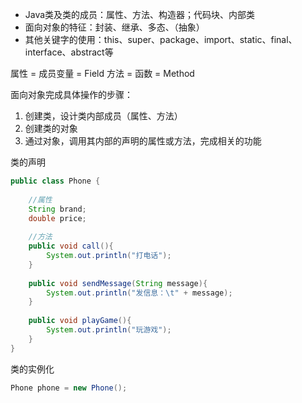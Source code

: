 - Java类及类的成员：属性、方法、构造器；代码块、内部类
- 面向对象的特征：封装、继承、多态、（抽象）
- 其他关键字的使用：this、super、package、import、static、final、interface、abstract等

属性 = 成员变量 = Field
方法 = 函数 = Method

面向对象完成具体操作的步骤：
1. 创建类，设计类内部成员（属性、方法）
2. 创建类的对象
3. 通过对象，调用其内部的声明的属性或方法，完成相关的功能

类的声明
```java
public class Phone {  
  
    //属性  
    String brand;  
    double price;  
  
    //方法  
    public void call(){  
        System.out.println("打电话");  
    }  
  
    public void sendMessage(String message){  
        System.out.println("发信息：\t" + message);  
    }  
  
    public void playGame(){  
        System.out.println("玩游戏");  
    }  
}
```

类的实例化
```java
Phone phone = new Phone();
```